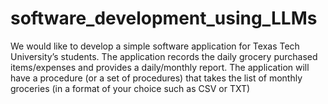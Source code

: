 # software_development_using_LLMs
We would like to develop a simple software application for Texas Tech University’s students. The application records the daily grocery purchased items/expenses and provides a daily/monthly report. The application will have a procedure (or a set of procedures) that takes the list of monthly groceries (in a format of your choice such as CSV or TXT)
